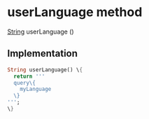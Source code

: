 


# userLanguage method








[String](https://api.flutter.dev/flutter/dart-core/String-class.html) userLanguage
()








## Implementation

```dart
String userLanguage() \{
  return '''
  query\{
    myLanguage
  \}
''';
\}
```







